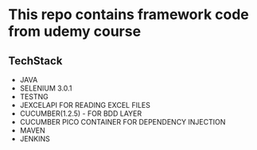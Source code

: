 # This repo contains framework code from udemy course

## TechStack
- JAVA
- SELENIUM 3.0.1
- TESTNG 
- JEXCELAPI FOR READING EXCEL FILES
- CUCUMBER(1.2.5) - FOR BDD LAYER
- CUCUMBER PICO CONTAINER FOR DEPENDENCY INJECTION
- MAVEN
- JENKINS
